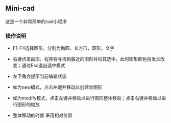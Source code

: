 ## Mini-cad

这是一个非常简单的cad小程序

### 操作说明

+ F1-F4选择图形，分别为椭圆，长方形，圆形，文字
+ 右键点击画面，程序将寻找到最近的图形并将其选中，此时图形颜色将发生改变；通过Esc退出选中模式

+ 左下角会提示当前编辑状态
+ 如为new模式，点击左键并移动以创建新图形
+ 如为modify模式，点击左键并移动以进行图形整体移动；点击右键并移动以进行图形的缩放



+ 整体移动的时候 采用相对位置
